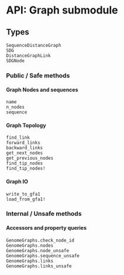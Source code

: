 # API: Graph submodule

## Types

```@docs
SequenceDistanceGraph
SDG
DistanceGraphLink
SDGNode
```

### Public / Safe methods

#### Graph Nodes and sequences

```@docs
name
n_nodes
sequence
```

#### Graph Topology

```@docs
find_link
forward_links
backward_links
get_next_nodes
get_previous_nodes
find_tip_nodes
find_tip_nodes!
```

#### Graph IO

```@docs
write_to_gfa1
load_from_gfa1!
```

### Internal / Unsafe methods

#### Accessors and property queries
```@docs
GenomeGraphs.check_node_id
GenomeGraphs.nodes
GenomeGraphs.node_unsafe
GenomeGraphs.sequence_unsafe
GenomeGraphs.links
GenomeGraphs.links_unsafe
```